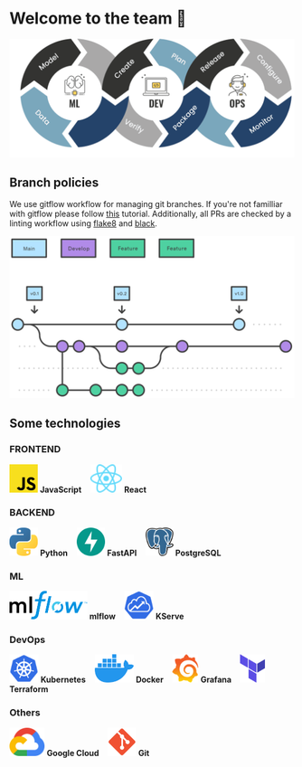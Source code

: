 # Welcome to the team 👋

<img src="img/icons/mlops.png">

## Branch policies

We use gitflow workflow for managing git branches. If you're not familliar with gitflow please follow [this](https://www.atlassian.com/git/tutorials/comparing-workflows/gitflow-workflow) tutorial. Additionally, all PRs are checked by a linting workflow using [flake8](https://flake8.pycqa.org/en/latest/) and [black](https://black.readthedocs.io/en/stable/).

<img src="img/icons/gitflow.svg">

## Some technologies

### FRONTEND

<img src="img/icons/javascript.svg" height=50px> **JavaScript** &nbsp;&nbsp;
<img src="img/icons/react.svg" height=50px> **React** &nbsp;&nbsp;

### BACKEND

<img src="img/icons/python.svg" height=50px> **Python** &nbsp;&nbsp;
<img src="img/icons/fastapi.svg" height=50px> **FastAPI** &nbsp;&nbsp;
<img src="img/icons/postgres.svg" height=50px> **PostgreSQL** &nbsp;&nbsp;

### ML

<img src="img/icons/mlflow.png" height=50px> **mlflow** &nbsp;&nbsp;
<img src="img/icons/kserve.png" height=50px> **KServe** &nbsp;&nbsp;

### DevOps

<img src="img/icons/kubernetes.svg" height=50px> **Kubernetes** &nbsp;&nbsp;
<img src="img/icons/docker.svg" height=50px> **Docker** &nbsp;&nbsp;
<img src="img/icons/grafana.svg" height=50px> **Grafana** &nbsp;&nbsp;
<img src="img/icons/terraform.svg" height=50px> **Terraform** &nbsp;&nbsp;

### Others

<img src="img/icons/gcp.svg" height=50px> **Google Cloud** &nbsp;&nbsp;
<img src="img/icons/git.svg" height=50px> **Git** &nbsp;&nbsp;
